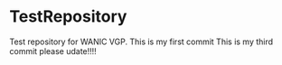 # TestRepository
Test repository for WANIC VGP.
This is my first commit
This is my third commit please udate!!!!
